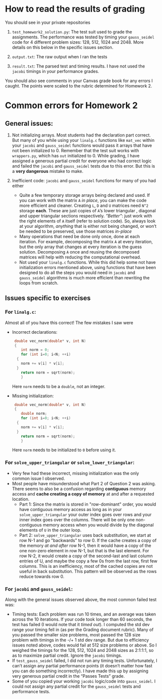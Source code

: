 # How to read the results of grading
You should see in your private repositories
1. `test_homework2_solution.py`: The test suit used to grade the assignments. The performance was tested by timing your `gauss_seidel` code for 4 different problem sizes: 128, 512, 1024 and 2048. More details on this below in the specific issues section.

2. `output.txt`: The raw output when I ran the tests

3. `result.txt`: The parsed test and timing results. I have not used the `jacobi` timings in your performance grades.

You should also see comments in your Canvas grade book for any errors I caught. The points were scaled to the rubric determined for Homework 2.

# Common errors for Homework 2

## General issues:

1. Not initializing arrays. Most students had the declaration part correct. But many of you while using your `linalg.c` functions like `mat_vec` within your `jacobi` and `gauss_seidel` functions would pass it arrays that have not been initialized to 0. Remember that the test suit works with `wrappers.py`, which has `out` initialized to 0. While grading, I have assigned a generous partial credit for everyone who had correct logic and failed the `jacobi` and `gauss_seidel` tests due to this error. But this is a **very dangerous** mistake to make.

2. Inefficient code: `jacobi` and `gauss_seidel` functions for many of you had either
	* Quite a few temporary storage arrays being declared and used. If you can work with the matrix `A` *in place*, you can make the code more efficient and cleaner. Creating `L`, `D` and `U` matrices need `N^2` storage  **each**. These are just copies of `A`’s lower triangular , diagonal and upper triangular sections respectively. *”Better”*: just work with the right elements of `A` itself (refer to solution code). So, always look at your algorithm, *anything* that is either not being changed, or won’t be needed to be preserved, use those matrices *in-place*
	* Many operations that need be done only once, done at each iteration. For example, decomposing the matrix `A` at every iteration, but the only array that changes at every iteration is the guess solution. Decomposing `A` once and reusing the decomposed matrices will help with reducing the computational overhead.
	* Not used your `linalg.c` functions. While this did help some not have initialization errors mentioned above, using functions that have been designed to do all the steps you would need in `jacobi` and `gauss_seidel` algorithms is much more efficient than rewriting the loops from scratch.

## Issues specific to exercises

### For `linalg.c`:
Almost all of you have this correct! The few mistakes I saw were
* Incorrect declarations:
	```c
     double vec_norm(double* v, int N)
     {
    	int norm = 0;
    	for (int i=0; i<N; ++i)
      {
        norm += v[i] * v[i];
      }
    	return norm = sqrt(norm);
	    }
	```

	 Here `norm` needs to be a `double`, not an integer.

*  Missing initialization:
	```c
     double vec_norm(double* v, int N)
     {
    	double norm;
    	for (int i=0; i<N; ++i)
      {
        norm += v[i] * v[i];
      }
    	return norm = sqrt(norm);
	    }
	```
   Here `norm` needs to be initialized to `0` before using it.

### For `solve_upper_triangular` or `solve_lower_triangular`:

* Very few had these incorrect, missing initialization was the only common issue I observed.
* Most people have misunderstood what Part 2 of Question 2 was asking. There seems to also be a confusion regarding **contiguous** memory access and **cache creating a copy of memory** at and after a requested location.
	* Part 1: Since the matrix is stored in "row-dominant" order,   you would have contiguous memory access as long as in your `solve_upper_triangular` your outer index goes over rows and your inner index goes over the columns. There will be only one non-contiguous memory access when you would divide by the diagonal elements of `U` in the outer loop.
	* Part 2: `solve_upper_triangular` uses back substitution, we start at row N-1 and go "backwards" to row 0. If the cache creates a copy of the memory *at and after* row N-1, then it would have a copy of the one non-zero element in row N-1, but that is the last element. For row N-2, it would create a copy of the second-last and last column entries of U, and maybe the copy a few 0s from the last row, first few columns. This is an inefficiency, most of the cached copies are not useful in back substitution. This pattern will be observed as the rows reduce towards row 0.

### For `jacobi` and `gauss_seidel`:

Along with the general issues observed above, the most common failed test was:
* Timing tests:  Each problem was run 10 times, and an average was taken across the 10 iterations. If your code took longer than 60 seconds, the test has failed (I would note that it *timed out*). I computed the std dev range your timing fell in (as per the Grading document rubric). Many of you passed the smaller size problems, most passed the 128 size problem with timings in the -/+ 1 std dev range. But due to efficiency issues noted above, codes would fail at 512 size problems or above. So I weighed the timings for the 128, 512, 1024 and 2048 sizes as 2:1:1:1, so as to maximize partial credit. Ignore the `jacobi` timings.
* If  `test_gauss_seidel` failed, I did not run any timing tests. Unfortunately, I can’t assign any partial performance points (it doesn’t matter how fast you can do something incorrectly). I have made this up by assigning very generous partial credit in the “Passes Tests” grade.
* Some of you copied your working `jacobi` logic/code into `gauss_seidel`. I could not assign any partial credit for the `gauss_seidel` tests and performance tests.
